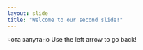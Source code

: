 ```yaml
---
layout: slide
title: "Welcome to our second slide!"
---
```

чота запутано
Use the left arrow to go back!
